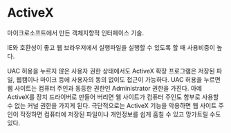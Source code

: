 
# ActiveX

마이크로소프트에서 만든 객체지향적 인터페이스 기술.

IE와 호환성이 좋고 웹 브라우저에서 실행파일을 실행할 수 있도록 할 때 사용비중이 높다.

UAC 허용을 누르지 않은 사용자 권한 상태에서도 ActiveX 확장 프로그램은 저장된 파일, 웹캠이나 마이크 등에 사용자의 동의 없이도 접근이 가능하다. UAC 허용을 누르면 웹 사이트는 컴퓨터 주인과 동등한 권한인 Administrator 권한을 가진다. 아예 ActiveX를 장치 드라이버로 만들어 버리면 웹 사이트가 컴퓨터 주인도 함부로 사용할 수 없는 커널 권한을 가지게 된다. 극단적으로는 ActiveX 기능을 악용하면 웹 사이트 주인이 작정하면 컴퓨터에 저장된 파일이나 개인정보를 쉽게 훔칠 수 있고 망가트릴 수도 있다.


<!-- 2022.03.17 -->
